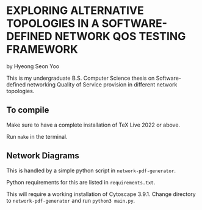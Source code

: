 # EXPLORING ALTERNATIVE TOPOLOGIES IN A SOFTWARE-DEFINED NETWORK QOS TESTING FRAMEWORK
by Hyeong Seon Yoo

This is my undergraduate B.S. Computer Science thesis on Software-defined networking Quality of Service provision in different network topologies.

## To compile

Make sure to have a complete installation of TeX Live 2022 or above.

Run `make` in the terminal.

## Network Diagrams

This is handled by a simple python script in `network-pdf-generator`.

Python requirements for this are listed in `requirements.txt`.

This will require a working installation of Cytoscape 3.9.1. Change directory to `network-pdf-generator` and run `python3 main.py`.
